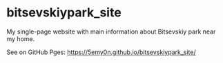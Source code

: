 # bitsevskiypark_site
My single-page website with main information about Bitsevskiy park near my home.

See on GitHub Pges: https://5emy0n.github.io/bitsevskiypark_site/
